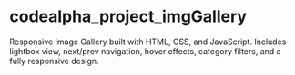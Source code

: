 # codealpha_project_imgGallery
Responsive Image Gallery built with HTML, CSS, and JavaScript. Includes lightbox view, next/prev navigation, hover effects, category filters, and a fully responsive design.
